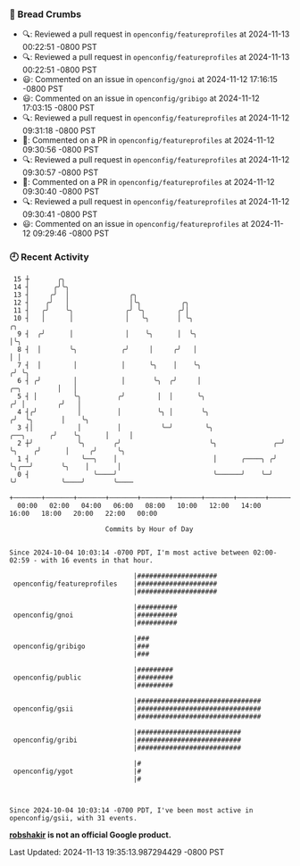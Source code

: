 ### 🍞 Bread Crumbs

 * 🔍: Reviewed a pull request in  `openconfig/featureprofiles` at 2024-11-13 00:22:51 -0800 PST
 * 🔍: Reviewed a pull request in  `openconfig/featureprofiles` at 2024-11-13 00:22:51 -0800 PST
 * 😃: Commented on an issue in `openconfig/gnoi` at 2024-11-12 17:16:15 -0800 PST
 * 😃: Commented on an issue in `openconfig/gribigo` at 2024-11-12 17:03:15 -0800 PST
 * 🔍: Reviewed a pull request in  `openconfig/featureprofiles` at 2024-11-12 09:31:18 -0800 PST
 * 💬: Commented on a PR in  `openconfig/featureprofiles` at 2024-11-12 09:30:56 -0800 PST
 * 🔍: Reviewed a pull request in  `openconfig/featureprofiles` at 2024-11-12 09:30:57 -0800 PST
 * 💬: Commented on a PR in  `openconfig/featureprofiles` at 2024-11-12 09:30:40 -0800 PST
 * 🔍: Reviewed a pull request in  `openconfig/featureprofiles` at 2024-11-12 09:30:41 -0800 PST
 * 😃: Commented on an issue in `openconfig/featureprofiles` at 2024-11-12 09:29:46 -0800 PST

### 🕘 Recent Activity
```
 15 ┼       ╭╮
 14 ┤      ╭╯╰╮
 13 ┤     ╭╯  │               ╭╮
 12 ┤    ╭╯   │               │╰╮          ╭╮
 11 ┤   ╭╯    ╰╮             ╭╯ ╰╮        ╭╯│
 10 ┤   │      │             │   ╰╮       │ ╰╮                                                ╭╮
  9 ┤  ╭╯      │             │    ╰╮      │  ╰╮                                               │╰╮
  8 ┤  │       ╰╮           ╭╯     │     ╭╯   │                                               │ │
  7 ┤  │        │           │      ╰╮    │    ╰╮                                             ╭╯ ╰╮
  6 ┤ ╭╯        │           │       ╰╮  ╭╯     │                                 ╭─╮         │   │
  5 ┤ │         ╰╮         ╭╯        │  │      ╰╮                               ╭╯ │        ╭╯   │
  4 ┤╭╯          │         │         ╰╮ │       ╰╮                             ╭╯  ╰╮       │    ╰╮
  3 ┤│           │         │          ╰─╯        ╰╮                 ╭──╮      ╭╯    ╰╮      │     │
  2 ┼╯           ╰╮       ╭╯                      ╰╮              ╭─╯  ╰╮    ╭╯      │     ╭╯     ╰╮
  1 ┤             ╰──╮    │                        │      ╭────╮ ╭╯     ╰╮╭──╯       ╰╮    │       │
  0 ┤                ╰────╯                        ╰──────╯    ╰─╯       ╰╯           ╰────╯       ╰────
    +───────+───────+───────+───────+───────+───────+───────+───────+───────+───────+───────+───────+────
  00:00   02:00   04:00   06:00   08:00   10:00   12:00   14:00   16:00   18:00   20:00   22:00   00:00   

						Commits by Hour of Day


Since 2024-10-04 10:03:14 -0700 PDT, I'm most active between 02:00-02:59 - with 16 events in that hour.

```



```
                               |####################
 openconfig/featureprofiles    |####################
                               |####################

                               |##########
 openconfig/gnoi               |##########
                               |##########

                               |###
 openconfig/gribigo            |###
                               |###

                               |#########
 openconfig/public             |#########
                               |#########

                               |###############################
 openconfig/gsii               |###############################
                               |###############################

                               |##########################
 openconfig/gribi              |##########################
                               |##########################

                               |#
 openconfig/ygot               |#
                               |#



Since 2024-10-04 10:03:14 -0700 PDT, I've been most active in openconfig/gsii, with 31 events.

```
**[robshakir](mailto:robjs@google.com) is not an official Google product.**  


Last Updated: 2024-11-13 19:35:13.987294429 -0800 PST
